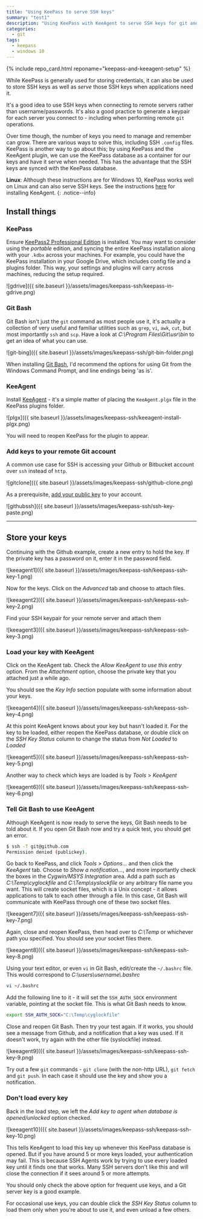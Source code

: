 ```yaml
---
title: "Using KeePass to serve SSH keys"
summary: "test1"
description: "Using KeePass with KeeAgent to serve SSH keys for git and bash. Security setup instructions for using KeePass with KeeAgent for SSH keypairs"
categories:
  - git
tags:
  - keepass
  - windows 10
---
```



{% include repo_card.html reponame="keepass-and-keeagent-setup" %}

     
     
While KeePass is generally used for storing credentials, it can also be used to store SSH keys as well as *serve* those SSH keys when applications need it.

It's a good idea to use SSH keys when connecting to remote servers rather than username/passwords.  It's also a good practice to generate a keypair for each server you connect to - including when performing remote `git` operations.  

Over time though, the number of keys you need to manage and remember can grow.  There are various ways to solve this, including SSH `.config` files.  KeePass is another way to go about this; by using KeePass and the KeeAgent plugin, we can use the KeePass database as a container for our keys and have it serve when needed.  This has the advantage that the SSH keys are synced with the KeePass database.      


**Linux**: Although these instructions are for Windows 10, KeePass works well on Linux and can also serve SSH keys.  See the instructions [here](https://keeagent.readthedocs.io/en/stable/installation.html#ubuntu) for installing KeeAgent.
{: .notice--info}

## Install things


### KeePass

Ensure [KeePass2 Professional Edition](http://keepass.info/download.html) is installed.  You may want to consider using the *portable* edition, and syncing the entire KeePass installation along with your `.kdbx` across your machines.  For example, you could have the KeePass installation in your Google Drive, which includes config file and a plugins folder.  This way, your settings and plugins will carry across machines, reducing the setup required. 

![gdrive]({{ site.baseurl }}/assets/images/keepass-ssh/keepass-in-gdrive.png)  

### Git Bash

Git Bash isn't just the `git` command as most people use it, it's actually a collection of very useful and familiar utilities such as `grep`, `vi`, `awk`, `cut`, but most importantly `ssh` and `scp`.  Have a look at *C:\Program Files\Git\usr\bin* to get an idea of what you can use.

![git-bing]({{ site.baseurl }}/assets/images/keepass-ssh/git-bin-folder.png)

When installing [Git Bash](https://git-scm.com/downloads), I'd recommend the options for using Git from the Windows Command Prompt, and line endings being 'as is'.

### KeeAgent

Install [KeeAgent](http://lechnology.com/software/keeagent/#Download) - it's a simple matter of placing the `KeeAgent.plgx` file in the KeePass plugins folder.

![plgx]({{ site.baseurl }}/assets/images/keepass-ssh/keeagent-install-plgx.png)

You will need to reopen KeePass for the plugin to appear.  

### Add keys to your remote Git account

A common use case for SSH is accessing your Github or Bitbucket account over `ssh` instead of `http`.   

![gitclone]({{ site.baseurl }}/assets/images/keepass-ssh/github-clone.png)

As a prerequisite, [add your public key](https://help.github.com/articles/adding-a-new-ssh-key-to-your-github-account/) to your account.

![githubssh]({{ site.baseurl }}/assets/images/keepass-ssh/ssh-key-paste.png)

_____

## Store your keys

Continuing with the Github example, create a new entry to hold the key.  If the private key has a password on it, enter it in the password field. 


![keeagent1]({{ site.baseurl }}/assets/images/keepass-ssh/keepass-ssh-key-1.png)

Now for the keys.  Click on the *Advanced* tab and choose to attach files. 

![keeagent2]({{ site.baseurl }}/assets/images/keepass-ssh/keepass-ssh-key-2.png)

Find your SSH keypair for your remote server and attach them

![keeagent3]({{ site.baseurl }}/assets/images/keepass-ssh/keepass-ssh-key-3.png)


### Load your key with KeeAgent

Click on the KeeAgent tab. Check the *Allow KeeAgent to use this entry* option.  From the *Attachment* option, choose the private key that you attached just a while ago.

You should see the *Key Info* section populate with some information about your keys.  

![keeagent4]({{ site.baseurl }}/assets/images/keepass-ssh/keepass-ssh-key-4.png)

At this point KeeAgent knows about your key but hasn't loaded it.  For the key to be loaded, either reopen the KeePass database, or double click on the *SSH Key Status* column to change the status from *Not Loaded* to *Loaded*

![keeagent5]({{ site.baseurl }}/assets/images/keepass-ssh/keepass-ssh-key-5.png)

Another way to check which keys are loaded is by *Tools* > *KeeAgent*

![keeagent6]({{ site.baseurl }}/assets/images/keepass-ssh/keepass-ssh-key-6.png)

### Tell Git Bash to use KeeAgent

Although KeeAgent is now ready to serve the keys, Git Bash needs to be told about it.  If you open Git Bash now and try a quick test, you should get an error.

```bash
$ ssh -T git@github.com  
Permission denied (publickey).
```

Go back to KeePass, and click *Tools* > *Options...* and then click the *KeeAgent* tab. Choose to *Show a notification...*, and more importantly check the boxes in the *Cygwin/MSYS Integration* area.  Add a path such as *C:\Temp\cyglockfile* and *C:\Temp\syslockfile* or any arbitrary file name you want.  This will create socket files, which is a Unix concept - it allows applications to talk to each other through a file.  In this case, Git Bash will communicate with KeePass through one of these two socket files.

![keeagent7]({{ site.baseurl }}/assets/images/keepass-ssh/keepass-ssh-key-7.png)  

Again, close and reopen KeePass, then head over to *C:\Temp* or whichever path you specified.  You should see your socket files there. 

![keeagent8]({{ site.baseurl }}/assets/images/keepass-ssh/keepass-ssh-key-8.png)  

Using your text editor, or even `vi` in Git Bash, edit/create the `~/.bashrc` file.  This would correspond to *C:\users\username\\.bashrc* 

```bash
vi ~/.bashrc
```

Add the following line to it - it will set the `SSH_AUTH_SOCK` environment variable, pointing at the socket file.  This is what Git Bash needs to know. 

```bash
export SSH_AUTH_SOCK="C:\Temp\cyglockfile"
```

Close and reopen Git Bash.  Then try your test again.  If it works, you should see a message from Github, and a notification that a key was used.  If it doesn't work, try again with the other file (syslockfile) instead.  

![keeagent9]({{ site.baseurl }}/assets/images/keepass-ssh/keepass-ssh-key-9.png)

Try out a few `git` commands - `git clone` (with the non-http URL), `git fetch` and `git push`.  In each case it should use the key and show you a notification.


### Don't load every key

Back in the load step, we left the *Add key to agent when database is opened/unlocked* option checked. 

![keeagent10]({{ site.baseurl }}/assets/images/keepass-ssh/keepass-ssh-key-10.png)

This tells KeeAgent to load this key up whenever this KeePass database is opened.  But if you have around 5 or more keys loaded, your authentication may fail.  This is because SSH Agents work by trying to use every loaded key until it finds one that works.  Many SSH servers don't like this and will close the connection if it sees around 5 or more attempts.  

You should only check the above option for frequent use keys, and a Git server key is a good example.  

For occasional use keys, you can double click the *SSH Key Status* column to load them only when you're about to use it, and even unload a few others.


